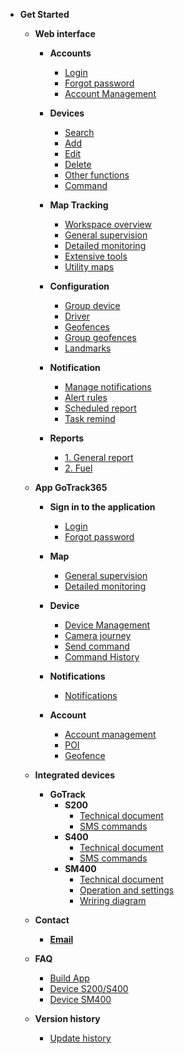 
- **Get Started**
     - **Web interface**
          - **Accounts** 
               - [Login](modules/web-interface/users/login/)
               - [Forgot password](modules/web-interface/users/forget-password/)
               - [Account Management](modules/web-interface/users/account-management/)
          - **Devices** 
               - [Search ](modules/web-interface/devices/search-device/)
               - [Add ](modules/web-interface/devices/add-device/)
               - [Edit  ](modules/web-interface/devices/edit-device/)
               - [Delete  ](modules/web-interface/devices/delete-device/)
               - [Other functions](modules/web-interface/devices/equipment-management/)
               - [Command ](modules/web-interface/devices/send-the-device-command/)

          - **Map Tracking**
               - [Workspace overview](modules/web-interface/tracking/Interface-main/)
               - [General supervision](modules/web-interface/tracking/general-device-monitoring/)
               - [Detailed monitoring](modules/web-interface/tracking/detailed-monitoring/)
               - [Extensive tools](modules/web-interface/tracking/map-tools/)
               - [Utility maps](modules/web-interface/tracking/map-widget/)

          - **Configuration**
               - [Group device](modules/web-interface/configuration/device-group/)
               - [Driver](modules/web-interface/configuration/driver/)
               - [Geofences](modules/web-interface/configuration/manage-region/)
               - [Group geofences](modules/web-interface/configuration/group-geofence/)
               - [Landmarks](modules/web-interface/configuration/manage-poi/) 
          - **Notification** 
               - [Manage notifications](modules/web-interface/notification/)
               - [Alert rules](modules/web-interface/notification/warning/)
               - [Scheduled report](modules/web-interface/notification/Schedule-a-report/)
               - [Task remind](modules/web-interface/notification/remind/)

          - **Reports**
               - [1. General report](modules/web-interface/reports/general-report/)
               - [2. Fuel](modules/web-interface/reports/fuel/)

     - **App GoTrack365**
          - **Sign in to the application**

               - [Login](modules/app-gotrack365/login/)
               - [Forgot password](modules/app-gotrack365/forget-password/)

          - **Map**
               - [General supervision](modules/app-gotrack365/general-device-monitoring/)
               - [Detailed monitoring](modules/app-gotrack365/detailed-monitoring/)

          - **Device**
               - [Device Management](modules/app-gotrack365/device/)
               - [Camera journey](modules/app-gotrack365/camera/)
               - [Send command](modules/app-gotrack365/send-order/)
               - [Command History](modules/app-gotrack365/history-send-orders/)

          - **Notifications**
               - [Notifications](modules/app-gotrack365/notification/warning/)

          - **Account**
               - [Account management](modules/app-gotrack365/account-management/)
               - [POI](modules/app-gotrack365/poi/)
               - [Geofence](modules/app-gotrack365/warning-area/)
     - **Integrated devices**
          - **GoTrack**
               - **S200**
                  - [Technical document](modules/integrated-devices/smc/s200/technical-document/)
                  - [SMS commands](modules/integrated-devices/smc/s200/sms-command/)
               - **S400**
                  - [Technical document](modules/integrated-devices/smc/s400/technical-document/)
                  - [SMS commands](modules/integrated-devices/smc/s400/sms-command/)
               - **SM400**
                  - [Technical document](modules/integrated-devices/smc/sm400/technical-document/)
                  - [Operation and settings](modules/integrated-devices/smc/sm400/operation-settings/) 
                  - [Wriring diagram](modules/integrated-devices/smc/sm400/wriring-diagram/) 
                
     - **Contact**  
          - [**Email**](vi/modules/web-interface/contact/)
     - **FAQ**
          - [Build App](modules/web-interface/faq/build-app/)
          - [Device S200/S400](modules/web-interface/faq/device-s200-s400/)
          - [Device SM400](modules/web-interface/faq/sm400/)
     - **Version history**
          - [Update history](modules/web-interface/version-history/)
     
<!-- - 
     - [**FAQ**](modules/faq/)
     - [**CHANGELOG**](CHANGELOG) --> 
